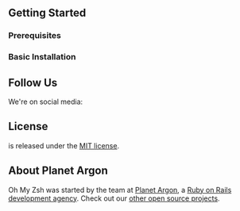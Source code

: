 



## Getting Started

### Prerequisites


### Basic Installation






## Follow Us

We're on social media:



## License

is released under the [MIT license](LICENSE.txt).

## About Planet Argon


Oh My Zsh was started by the team at [Planet Argon](https://www.planetargon.com/?utm_source=github), a [Ruby on Rails development agency](https://www.planetargon.com/skills/ruby-on-rails-development?utm_source=github). Check out our [other open source projects](https://www.planetargon.com/open-source?utm_source=github).
